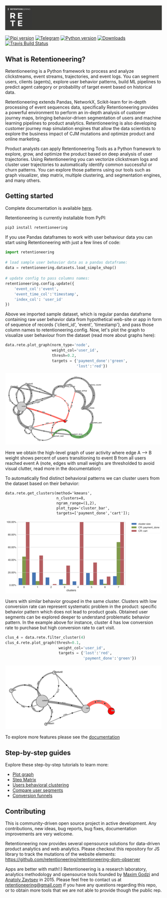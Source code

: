 <div align="left">

[![Rete logo](https://github.com/retentioneering/pics/blob/master/pics/logo_long_black.png)](https://github.com/retentioneering/retentioneering-tools)

[![Pipi version](https://img.shields.io/pypi/v/retentioneering)](https://pypi.org/project/retentioneering/)
[![Telegram](https://img.shields.io/badge/channel-on%20telegram-blue)](https://t.me/retentioneering_meetups)
[![Python version](https://img.shields.io/pypi/pyversions/retentioneering)](https://pypi.org/project/retentioneering/)
[![Downloads](https://pepy.tech/badge/retentioneering)](https://pepy.tech/project/retentioneering)
[![Travis Build Status](https://travis-ci.com/retentioneering/retentioneering-tools.svg)](https://travis-ci.com/github/retentioneering/retentioneering-tools)


## What is Retentioneering?


Retentioneering is a Python framework to process and analyze clickstreams, 
event streams, trajectories, and event logs. You can segment users, clients (agents),
explore user behavior patterns, build ML pipelines to predict agent category or 
probability of target event based on historical data.

Retentioneering extends Pandas, NetworkX, Scikit-learn for in-depth processing of 
event sequences data, specifically Retentioneering provides a powerful environment 
to perform an in-depth analysis of customer journey maps, bringing behavior-driven 
segmentation of users and machine learning pipelines to product analytics. 
Retentioneering is also developing customer journey map simulation engines that 
allow the data scientists to explore the business impact of CJM mutations and
optimize product and online marketing.

Product analysts can apply Retentioneering Tools as a Python framework to explore, 
grow, and optimize the product based on deep analysis of user trajectories. 
Using Retentioneering you can vectorize clickstream logs and cluster user trajectories 
to automatically identify common successful or churn patterns. You can explore those 
patterns using our tools such as graph visualizer, step matrix, multiple clustering, 
and segmentation engines, and many others.

## Getting started

Complete documentation is available [here](https://retentioneering.github.io/retentioneering-tools/).

Retentioneering is currently installable from PyPI:

```bash
pip3 install retentioneering
```

If you use Pandas dataframes to work with user behaviour data you can start using
Retentioneering with just a few lines of code:

```python
import retentioneering

# load sample user behavior data as a pandas dataframe: 
data = retentioneering.datasets.load_simple_shop()

# update config to pass columns names:
retentioneering.config.update({
    'event_col':'event',
    'event_time_col':'timestamp',
    'index_col': 'user_id'
})
```

Above we imported sample dataset, which is regular pandas dataframe containing raw user
behavior data from hypothetical web-site or app in form of sequence of records
{'client_id', 'event', 'timestamp'}, and pass those column names to retentioneering.config.
Now, let's plot the graph to visualize user behaviour from the dataset 
(read more about graphs here):

<div align="left">

 ```python
data.rete.plot_graph(norm_type='node',
                      weight_col='user_id',
                      thresh=0.2,
                      targets = {'payment_done':'green',
                                 'lost':'red'})
```

[![intro 1](https://github.com/retentioneering/pics/blob/master/pics/rete20/graph_0.png)](https://github.com/retentioneering/retentioneering-tools)

Here we obtain the high-level graph of user activity where 
edge A --> B weight shows percent of users transitioning to event B from 
all users reached event A (note, edges with small weighs are 
thresholded to avoid visual clutter, read more in the documentation)

To automatically find distinct behavioral patterns we can cluster users from the
dataset based on their behavior:

<div align="left">

```pyhton
data.rete.get_clusters(method='kmeans',
                       n_clusters=8,
                       ngram_range=(1,2),
                       plot_type='cluster_bar',
                       targets=['payment_done','cart']);
```

[![intro 1](https://github.com/retentioneering/pics/blob/master/pics/rete20/clustering_2.svg)](https://github.com/retentioneering/retentioneering-tools)

<div align="left">

Users with similar behavior grouped in the same cluster. Clusters with low conversion rate
can represent systematic problem in the product: specific behavior pattern which does not 
lead to product goals. Obtained user segments can be explored deeper to understand 
problematic behavior pattern. In the example above for instance, cluster 4 has low 
conversion rate to purchase but high conversion rate to cart visit.

```python
clus_4 = data.rete.filter_cluster(4)
clus_4.rete.plot_graph(thresh=0.1,
                        weight_col='user_id',
                        targets = {'lost':'red',
                                   'payment_done':'green'})
```
<div align="left">

[![intro 1](https://github.com/retentioneering/pics/blob/master/pics/rete20/graph_1.png)](https://github.com/retentioneering/retentioneering-tools)


To explore more features please see the [documentation](https://retentioneering.github.io/retentioneering-tools/)

## Step-by-step guides

Explore these step-by-step tutorials to learn more:

- [Plot graph](https://retentioneering.github.io/retentioneering-tools/_build/html/plot_graph.html) 
- [Step Matrix](https://retentioneering.github.io/retentioneering-tools/_build/html/step_matrix.html)
- [Users behavioral clustering](https://retentioneering.github.io/retentioneering-tools/_build/html/clustering.html) 
- [Compare user segments](https://retentioneering.github.io/retentioneering-tools/_build/html/compare.html)
- [Conversion funnels](https://retentioneering.github.io/retentioneering-tools/_build/html/funnel.html)


## Contributing

This is community-driven open source project in active development. Any contributions, 
new ideas, bug reports, bug fixes, documentation improvements are very welcome.

Retentioneering now provides several opensource solutions for data-driven product 
analytics and web analytics. Please checkout this repository for JS library to track 
the mutations of the website elements: https://github.com/retentioneering/retentioneering-dom-observer

Apps are better with math!:)
Retentioneering is a research laboratory, analytics methodology and opensource 
tools founded by [Maxim Godzi](https://www.linkedin.com/in/godsie/) and 
[Anatoly Zaytsev](https://www.linkedin.com/in/anatoly-zaytsev/) in 2015. 
Please feel free to contact us at retentioneering@gmail.com if you have any 
questions regarding this repo, or to obtain more tools that we are not able to 
provide though the public rep.
